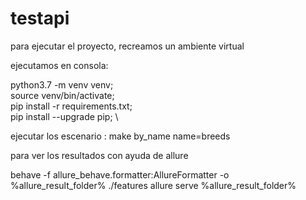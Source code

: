 # testapi
para ejecutar el proyecto, recreamos un ambiente virtual

ejecutamos en consola:

python3.7 -m venv venv; \
source venv/bin/activate; \
pip install -r requirements.txt; \
pip install --upgrade pip; \

ejecutar los escenario : make by_name name=breeds

para ver los resultados con ayuda de allure

behave -f allure_behave.formatter:AllureFormatter -o %allure_result_folder% ./features
allure serve %allure_result_folder%
